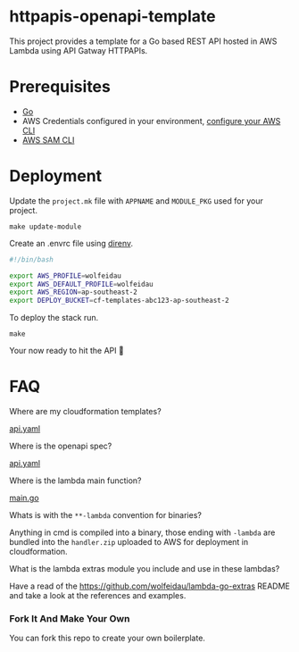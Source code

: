 # httpapis-openapi-template

This project provides a template for a Go based REST API hosted in AWS Lambda using API Gatway HTTPAPIs.

# Prerequisites

* [Go](https://golang.org)
* AWS Credentials configured in your environment, [configure your AWS CLI](https://docs.aws.amazon.com/cli/latest/userguide/cli-chap-configure.html)
* [AWS SAM CLI](https://docs.aws.amazon.com/serverless-application-model/latest/developerguide/serverless-sam-cli-install.html)

# Deployment

Update the `project.mk` file with `APPNAME` and `MODULE_PKG` used for your project.

```
make update-module
```

Create an .envrc file using [direnv](https://direnv.net/).

```bash
#!/bin/bash

export AWS_PROFILE=wolfeidau
export AWS_DEFAULT_PROFILE=wolfeidau
export AWS_REGION=ap-southeast-2
export DEPLOY_BUCKET=cf-templates-abc123-ap-southeast-2
```

To deploy the stack run.

```
make
```

Your now ready to hit the API :tada:

# FAQ

Where are my cloudformation templates?

[api.yaml](sam/backend/api.yaml)

Where is the openapi spec?

[api.yaml](openapi/api.yaml)

Where is the lambda main function?

[main.go](cmd/api-lambda/main.go)

Whats is with the `**-lambda` convention for binaries?

Anything in cmd is compiled into a binary, those ending with `-lambda` are bundled into the `handler.zip` uploaded to AWS for deployment in cloudformation.

What is the lambda extras module you include and use in these lambdas?

Have a read of the https://github.com/wolfeidau/lambda-go-extras README and take a look at the references and examples.

### Fork It And Make Your Own

You can fork this repo to create your own boilerplate.